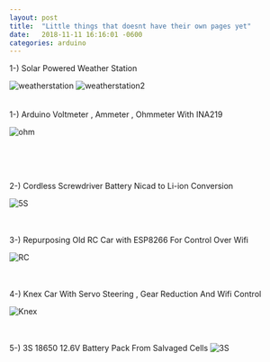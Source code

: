 ```yaml
---
layout: post
title:  "Little things that doesnt have their own pages yet"
date:   2018-11-11 16:16:01 -0600
categories: arduino 
---
```



1-) Solar Powered Weather Station

![weatherstation]({{https://meolmez.github.io}}/assets/WeatherStation.jpg)
![weatherstation2]({{https://meolmez.github.io}}/assets/WeatherStation2.jpg)
<br>
<br>
<br>
1-) Arduino Voltmeter , Ammeter , Ohmmeter With INA219

![ohm]({{https://meolmez.github.io}}/assets/20170914_002815.jpg)

<br>
<br>
<br>

2-) Cordless Screwdriver Battery Nicad to Li-ion Conversion

![5S]({{https://meolmez.github.io}}/assets/drillBattery.jpg)
<br>
<br>
<br>



3-) Repurposing Old RC Car with ESP8266 For Control Over Wifi

![RC]({{https://meolmez.github.io}}/assets/refittedToyCar.jpg)
<br>
<br>
<br>



4-) Knex Car With Servo Steering , Gear Reduction And Wifi Control

![Knex]({{https://meolmez.github.io}}/assets/KnexCar.jpg)
<br>
<br>
<br>



5-) 3S 18650 12.6V Battery Pack From Salvaged Cells
![3S]({{https://meolmez.github.io}}/assets/3sLionPack.jpg)
